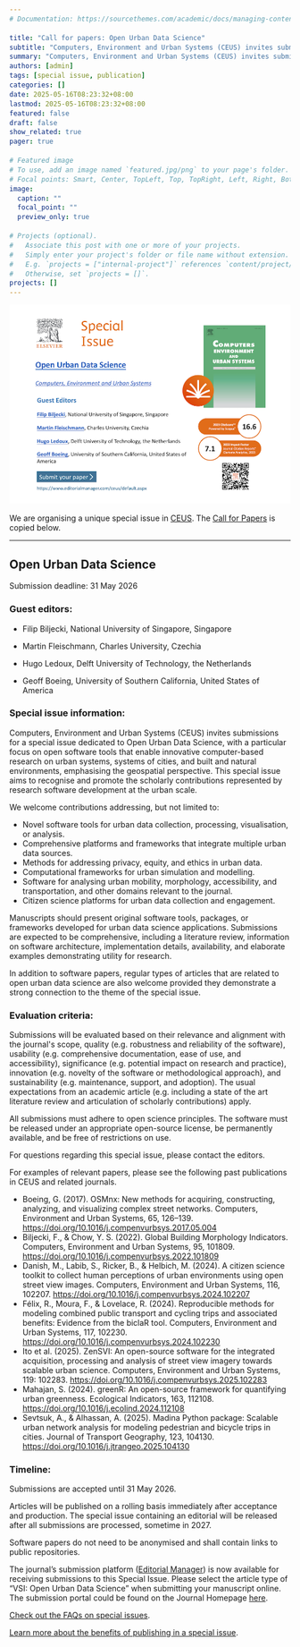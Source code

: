 ```yaml
---
# Documentation: https://sourcethemes.com/academic/docs/managing-content/

title: "Call for papers: Open Urban Data Science"
subtitle: "Computers, Environment and Urban Systems (CEUS) invites submissions for a special issue dedicated specifically for software papers as an article type."
summary: "Computers, Environment and Urban Systems (CEUS) invites submissions for a special issue dedicated specifically for software papers as an article type."
authors: [admin]
tags: [special issue, publication]
categories: []
date: 2025-05-16T08:23:32+08:00
lastmod: 2025-05-16T08:23:32+08:00
featured: false
draft: false
show_related: true
pager: true

# Featured image
# To use, add an image named `featured.jpg/png` to your page's folder.
# Focal points: Smart, Center, TopLeft, Top, TopRight, Left, Right, BottomLeft, Bottom, BottomRight.
image:
  caption: ""
  focal_point: ""
  preview_only: true

# Projects (optional).
#   Associate this post with one or more of your projects.
#   Simply enter your project's folder or file name without extension.
#   E.g. `projects = ["internal-project"]` references `content/project/deep-learning/index.md`.
#   Otherwise, set `projects = []`.
projects: []
---
```



[![](1.png)](https://www.sciencedirect.com/special-issue/322127/open-urban-data-science)



We are organising a unique special issue in [CEUS](https://www.sciencedirect.com/journal/computers-environment-and-urban-systems).
The [Call for Papers](https://www.sciencedirect.com/special-issue/322127/open-urban-data-science) is copied below.


---

## Open Urban Data Science

Submission deadline: 31 May 2026

### Guest editors:

+ Filip Biljecki, National University of Singapore, Singapore

+ Martin Fleischmann, Charles University, Czechia

+ Hugo Ledoux, Delft University of Technology, the Netherlands

+ Geoff Boeing, University of Southern California, United States of America

### Special issue information:

Computers, Environment and Urban Systems (CEUS) invites submissions for a special issue dedicated to Open Urban Data Science, with a particular focus on open software tools that enable innovative computer-based research on urban systems, systems of cities, and built and natural environments, emphasising the geospatial perspective. This special issue aims to recognise and promote the scholarly contributions represented by research software development at the urban scale.

We welcome contributions addressing, but not limited to:

+ Novel software tools for urban data collection, processing, visualisation, or analysis.
+ Comprehensive platforms and frameworks that integrate multiple urban data sources.
+ Methods for addressing privacy, equity, and ethics in urban data.
+ Computational frameworks for urban simulation and modelling.
+ Software for analysing urban mobility, morphology, accessibility, and transportation, and other domains relevant to the journal.
+ Citizen science platforms for urban data collection and engagement.

Manuscripts should present original software tools, packages, or frameworks developed for urban data science applications. Submissions are expected to be comprehensive, including a literature review, information on software architecture, implementation details, availability, and elaborate examples demonstrating utility for research.

In addition to software papers, regular types of articles that are related to open urban data science are also welcome provided they demonstrate a strong connection to the theme of the special issue.

### Evaluation criteria:

Submissions will be evaluated based on their relevance and alignment with the journal's scope, quality (e.g. robustness and reliability of the software), usability (e.g. comprehensive documentation, ease of use, and accessibility), significance (e.g. potential impact on research and practice), innovation (e.g. novelty of the software or methodological approach), and sustainability (e.g. maintenance, support, and adoption). The usual expectations from an academic article (e.g. including a state of the art literature review and articulation of scholarly contributions) apply.

All submissions must adhere to open science principles. The software must be released under an appropriate open-source license, be permanently available, and be free of restrictions on use.

For questions regarding this special issue, please contact the editors.

For examples of relevant papers, please see the following past publications in CEUS and related journals.

+ Boeing, G. (2017). OSMnx: New methods for acquiring, constructing, analyzing, and visualizing complex street networks. Computers, Environment and Urban Systems, 65, 126–139. https://doi.org/10.1016/j.compenvurbsys.2017.05.004
+ Biljecki, F., & Chow, Y. S. (2022). Global Building Morphology Indicators. Computers, Environment and Urban Systems, 95, 101809. https://doi.org/10.1016/j.compenvurbsys.2022.101809
+ Danish, M., Labib, S., Ricker, B., & Helbich, M. (2024). A citizen science toolkit to collect human perceptions of urban environments using open street view images. Computers, Environment and Urban Systems, 116, 102207. https://doi.org/10.1016/j.compenvurbsys.2024.102207
+ Félix, R., Moura, F., & Lovelace, R. (2024). Reproducible methods for modeling combined public transport and cycling trips and associated benefits: Evidence from the biclaR tool. Computers, Environment and Urban Systems, 117, 102230. https://doi.org/10.1016/j.compenvurbsys.2024.102230
+ Ito et al. (2025). ZenSVI: An open-source software for the integrated acquisition, processing and analysis of street view imagery towards scalable urban science. Computers, Environment and Urban Systems, 119: 102283. https://doi.org/10.1016/j.compenvurbsys.2025.102283
+ Mahajan, S. (2024). greenR: An open-source framework for quantifying urban greenness. Ecological Indicators, 163, 112108. https://doi.org/10.1016/j.ecolind.2024.112108
+ Sevtsuk, A., & Alhassan, A. (2025). Madina Python package: Scalable urban network analysis for modeling pedestrian and bicycle trips in cities. Journal of Transport Geography, 123, 104130. https://doi.org/10.1016/j.jtrangeo.2025.104130

### Timeline:

Submissions are accepted until 31 May 2026.

Articles will be published on a rolling basis immediately after acceptance and production. The special issue containing an editorial will be released after all submissions are processed, sometime in 2027.

Software papers do not need to be anonymised and shall contain links to public repositories.

The journal’s submission platform ([Editorial Manager](https://www.editorialmanager.com/ceus/default.aspx)) is now available for receiving submissions to this Special Issue. Please select the article type of “VSI: Open Urban Data Science” when submitting your manuscript online. The submission portal could be found on the Journal Homepage [here](https://www.sciencedirect.com/journal/computers-environment-and-urban-systems).

[Check out the FAQs on special issues](https://www.elsevier.com/researcher/author/submit-your-paper/special-issues/special-issue-invitation-faqs).

[Learn more about the benefits of publishing in a special issue](https://www.elsevier.com/authors/submit-your-paper/special-issues).

